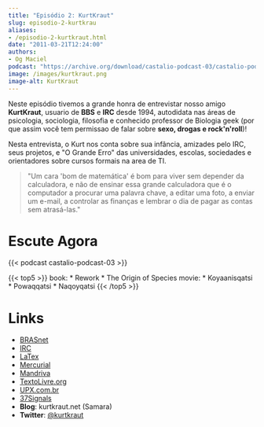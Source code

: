 ```yaml
---
title: "Episódio 2: KurtKraut"
slug: episodio-2-kurtkrau
aliases:
- /episodio-2-kurtkraut.html
date: "2011-03-21T12:24:00"
authors:
- Og Maciel
podcast: "https://archive.org/download/castalio-podcast-03/castalio-podcast-03.mp3"
image: /images/kurtkraut.png
image-alt: KurtKraut
---
```


Neste episódio tivemos a grande honra de entrevistar nosso amigo
**KurtKraut**, usuario de **BBS** e **IRC** desde 1994, autodidata nas
áreas de psicologia, sociologia, filosofia e conhecido professor de
Biologia geek (por que assim você tem ﻿permissao de falar sobre **sexo,
drogas e rock\'n\'roll**)!

Nesta entrevista, o Kurt nos conta sobre sua infância, amizades pelo
IRC, seus projetos, e \"O Grande Erro\" das universidades, escolas,
sociedades e orientadores sobre cursos formais na area de TI.

> \"Um cara \'bom de matemática\' é bom para viver sem depender da
> calculadora, e não de ensinar essa grande calculadora que é o
> computador a procurar uma palavra chave, a editar uma foto, a enviar
> um e-mail, a controlar as finanças e lembrar o dia de pagar as contas
> sem atrasá-las.\"

# Escute Agora

{{< podcast castalio-podcast-03 >}}

{{< top5 >}}
book:
    * Rework
    * The Origin of Species
movie:
    * Koyaanisqatsi
    * Powaqqatsi
    * Naqoyqatsi
{{< /top5 >}}

# Links

- [BRASnet](http://www.wordiq.com/definition/BRASnet)
- [IRC](https://secure.wikimedia.org/wikipedia/pt/wiki/Internet_Relay_Chat)
- [LaTex](https://secure.wikimedia.org/wikipedia/pt/wiki/Latex)
- [Mercurial](https://secure.wikimedia.org/wikipedia/pt/wiki/Mercurial)
- [Mandriva](https://secure.wikimedia.org/wikipedia/pt/wiki/Mandriva)
- [TextoLivre.org](http://TextoLivre.org)
- [UPX.com.br](http://UPX.com.br)
- [37Signals](http://37signals.com/)
- **Blog**: kurtkraut.net (Samara)
- **Twitter**: [\@kurtkraut](http://twitter.com/#!/kurtkraut)
